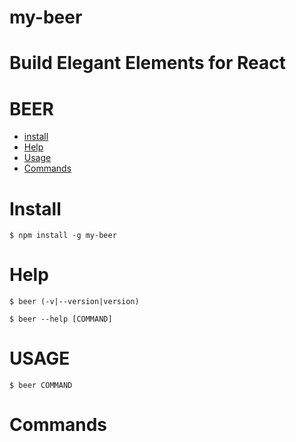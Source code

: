 # my-beer

# Build Elegant Elements for React

# BEER

- [install](#install)
- [Help](#help)
- [Usage](#usage)
- [Commands](#commands)

# Install

```sh-session
$ npm install -g my-beer
```

# Help

```sh-session
$ beer (-v|--version|version)

$ beer --help [COMMAND]
```

# USAGE

```sh-session
$ beer COMMAND
```

# Commands

```sh-session

```
